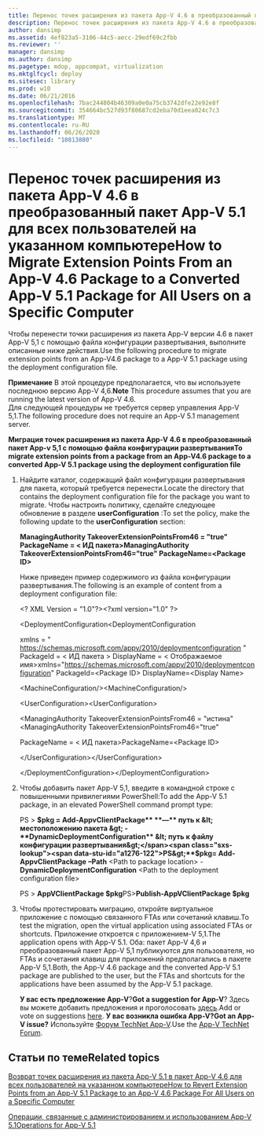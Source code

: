 ```yaml
---
title: Перенос точек расширения из пакета App-V 4.6 в преобразованный пакет App-V 5.1 для всех пользователей на указанном компьютере
description: Перенос точек расширения из пакета App-V 4.6 в преобразованный пакет App-V 5.1 для всех пользователей на указанном компьютере
author: dansimp
ms.assetid: 4ef823a5-3106-44c5-aecc-29edf69c2fbb
ms.reviewer: ''
manager: dansimp
ms.author: dansimp
ms.pagetype: mdop, appcompat, virtualization
ms.mktglfcycl: deploy
ms.sitesec: library
ms.prod: w10
ms.date: 06/21/2016
ms.openlocfilehash: 7bac244804b46309a0e0a75cb3742dfe22e92e8f
ms.sourcegitcommit: 354664bc527d93f80687cd2eba70d1eea024c7c3
ms.translationtype: MT
ms.contentlocale: ru-RU
ms.lasthandoff: 06/26/2020
ms.locfileid: "10813880"
---
```

# <span data-ttu-id="a1276-103">Перенос точек расширения из пакета App-V 4.6 в преобразованный пакет App-V 5.1 для всех пользователей на указанном компьютере</span><span class="sxs-lookup"><span data-stu-id="a1276-103">How to Migrate Extension Points From an App-V 4.6 Package to a Converted App-V 5.1 Package for All Users on a Specific Computer</span></span>


<span data-ttu-id="a1276-104">Чтобы перенести точки расширения из пакета App-V версии 4.6 в пакет App-V 5,1 с помощью файла конфигурации развертывания, выполните описанные ниже действия.</span><span class="sxs-lookup"><span data-stu-id="a1276-104">Use the following procedure to migrate extension points from an App-V4.6 package to a App-V 5.1 package using the deployment configuration file.</span></span>

<span data-ttu-id="a1276-105">**Примечание**  В этой процедуре предполагается, что вы используете последнюю версию App-V 4,6.</span><span class="sxs-lookup"><span data-stu-id="a1276-105">**Note** This procedure assumes that you are running the latest version of App-V 4.6.</span></span>  
<span data-ttu-id="a1276-106">Для следующей процедуры не требуется сервер управления App-V 5,1.</span><span class="sxs-lookup"><span data-stu-id="a1276-106">The following procedure does not require an App-V 5.1 management server.</span></span>

 

**<span data-ttu-id="a1276-107">Миграция точек расширения из пакета App-V 4.6 в преобразованный пакет App-v 5,1 с помощью файла конфигурации развертывания</span><span class="sxs-lookup"><span data-stu-id="a1276-107">To migrate extension points from a package from an App-V4.6 package to a converted App-V 5.1 package using the deployment configuration file</span></span>**

1. <span data-ttu-id="a1276-108">Найдите каталог, содержащий файл конфигурации развертывания для пакета, который требуется перенести.</span><span class="sxs-lookup"><span data-stu-id="a1276-108">Locate the directory that contains the deployment configuration file for the package you want to migrate.</span></span> <span data-ttu-id="a1276-109">Чтобы настроить политику, сделайте следующее обновление в разделе **userConfiguration** :</span><span class="sxs-lookup"><span data-stu-id="a1276-109">To set the policy, make the following update to the **userConfiguration** section:</span></span>

   **<span data-ttu-id="a1276-110">ManagingAuthority TakeoverExtensionPointsFrom46 = "true" PackageName = &lt; ИД пакета&gt;</span><span class="sxs-lookup"><span data-stu-id="a1276-110">ManagingAuthority TakeoverExtensionPointsFrom46="true" PackageName=&lt;Package ID&gt;</span></span>**

   <span data-ttu-id="a1276-111">Ниже приведен пример содержимого из файла конфигурации развертывания.</span><span class="sxs-lookup"><span data-stu-id="a1276-111">The following is an example of content from a deployment configuration file:</span></span>

   <span data-ttu-id="a1276-112">&lt;? XML Version = "1.0"?&gt;</span><span class="sxs-lookup"><span data-stu-id="a1276-112">&lt;?xml version="1.0" ?&gt;</span></span>

   <span data-ttu-id="a1276-113">&lt;DeploymentConfiguration</span><span class="sxs-lookup"><span data-stu-id="a1276-113">&lt;DeploymentConfiguration</span></span>

   <span data-ttu-id="a1276-114">xmlns = " <https://schemas.microsoft.com/appv/2010/deploymentconfiguration> " PackageId = &lt; ИД пакета &gt; DisplayName = &lt; Отображаемое имя&gt;</span><span class="sxs-lookup"><span data-stu-id="a1276-114">xmlns="<https://schemas.microsoft.com/appv/2010/deploymentconfiguration>" PackageId=&lt;Package ID&gt; DisplayName=&lt;Display Name&gt;</span></span>

   <span data-ttu-id="a1276-115">&lt;MachineConfiguration/&gt;</span><span class="sxs-lookup"><span data-stu-id="a1276-115">&lt;MachineConfiguration/&gt;</span></span>

   <span data-ttu-id="a1276-116">&lt;UserConfiguration&gt;</span><span class="sxs-lookup"><span data-stu-id="a1276-116">&lt;UserConfiguration&gt;</span></span>

   <span data-ttu-id="a1276-117">&lt;ManagingAuthority TakeoverExtensionPointsFrom46 = "истина"</span><span class="sxs-lookup"><span data-stu-id="a1276-117">&lt;ManagingAuthority TakeoverExtensionPointsFrom46="true"</span></span>

   <span data-ttu-id="a1276-118">PackageName = &lt; ИД пакета&gt;</span><span class="sxs-lookup"><span data-stu-id="a1276-118">PackageName=&lt;Package ID&gt;</span></span>

   <span data-ttu-id="a1276-119">&lt;/UserConfiguration&gt;</span><span class="sxs-lookup"><span data-stu-id="a1276-119">&lt;/UserConfiguration&gt;</span></span>

   <span data-ttu-id="a1276-120">&lt;/DeploymentConfiguration&gt;</span><span class="sxs-lookup"><span data-stu-id="a1276-120">&lt;/DeploymentConfiguration&gt;</span></span>

2. <span data-ttu-id="a1276-121">Чтобы добавить пакет App-V 5,1, введите в командной строке с повышенными привилегиями PowerShell:</span><span class="sxs-lookup"><span data-stu-id="a1276-121">To add the App-V 5.1 package, in an elevated PowerShell command prompt type:</span></span>

   <span data-ttu-id="a1276-122">PS &gt; **$pkg = Add-AppvClientPackage** **—** путь к &lt; местоположению пакета &gt;  - **DynamicDeploymentConfiguration** &lt; путь к файлу конфигурации развертывания&gt;</span><span class="sxs-lookup"><span data-stu-id="a1276-122">PS&gt;**$pkg= Add-AppvClientPackage** **–Path** &lt;Path to package location&gt; -**DynamicDeploymentConfiguration** &lt;Path to the deployment configuration file&gt;</span></span>

   <span data-ttu-id="a1276-123">PS &gt; **AppVClientPackage $pkg**</span><span class="sxs-lookup"><span data-stu-id="a1276-123">PS&gt;**Publish-AppVClientPackage $pkg**</span></span>

3. <span data-ttu-id="a1276-124">Чтобы протестировать миграцию, откройте виртуальное приложение с помощью связанного FTAs или сочетаний клавиш.</span><span class="sxs-lookup"><span data-stu-id="a1276-124">To test the migration, open the virtual application using associated FTAs or shortcuts.</span></span> <span data-ttu-id="a1276-125">Приложение откроется с приложением-V 5,1.</span><span class="sxs-lookup"><span data-stu-id="a1276-125">The application opens with App-V 5.1.</span></span> <span data-ttu-id="a1276-126">Оба: пакет App-V 4,6 и преобразованный пакет App-V 5,1 публикуются для пользователя, но FTAs и сочетания клавиш для приложений предполагались в пакете App-V 5,1.</span><span class="sxs-lookup"><span data-stu-id="a1276-126">Both, the App-V 4.6 package and the converted App-V 5.1 package are published to the user, but the FTAs and shortcuts for the applications have been assumed by the App-V 5.1 package.</span></span>

   <span data-ttu-id="a1276-127">**У вас есть предложение App-V**?</span><span class="sxs-lookup"><span data-stu-id="a1276-127">**Got a suggestion for App-V**?</span></span> <span data-ttu-id="a1276-128">Здесь вы можете добавить предложения и проголосовать [здесь](http://appv.uservoice.com/forums/280448-microsoft-application-virtualization).</span><span class="sxs-lookup"><span data-stu-id="a1276-128">Add or vote on suggestions [here](http://appv.uservoice.com/forums/280448-microsoft-application-virtualization).</span></span> **<span data-ttu-id="a1276-129">У вас возникла ошибка App-V?</span><span class="sxs-lookup"><span data-stu-id="a1276-129">Got an App-V issue?</span></span>** <span data-ttu-id="a1276-130">Используйте [Форум TechNet App-V](https://social.technet.microsoft.com/Forums/home?forum=mdopappv).</span><span class="sxs-lookup"><span data-stu-id="a1276-130">Use the [App-V TechNet Forum](https://social.technet.microsoft.com/Forums/home?forum=mdopappv).</span></span>

## <span data-ttu-id="a1276-131">Статьи по теме</span><span class="sxs-lookup"><span data-stu-id="a1276-131">Related topics</span></span>


[<span data-ttu-id="a1276-132">Возврат точек расширения из пакета App-V 5.1 в пакет App-V 4.6 для всех пользователей на указанном компьютере</span><span class="sxs-lookup"><span data-stu-id="a1276-132">How to Revert Extension Points from an App-V 5.1 Package to an App-V 4.6 Package For All Users on a Specific Computer</span></span>](how-to-revert-extension-points-from-an-app-v-51-package-to-an-app-v-46-package-for-all-users-on-a-specific-computer.md)

[<span data-ttu-id="a1276-133">Операции, связанные с администрированием и использованием App-V 5.1</span><span class="sxs-lookup"><span data-stu-id="a1276-133">Operations for App-V 5.1</span></span>](operations-for-app-v-51.md)

 

 





